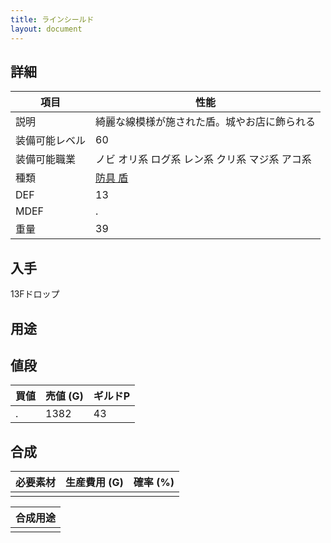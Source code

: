 ```yaml
---
title: ラインシールド
layout: document
---
```

## 詳細


|項目|性能|
|---|---|
|説明|綺麗な線模様が施された盾。城やお店に飾られる|
|装備可能レベル|60|
|装備可能職業|ノビ オリ系 ログ系 レン系 クリ系 マジ系 アコ系|
|種類|[防具 盾](防具(盾))|
|DEF|13|
|MDEF|.|
|重量|39|

## 入手

13Fドロップ

## 用途


## 値段


|買値|売値 (G)|ギルドP|
|---|---|---|
|.|1382|43|

## 合成


|必要素材|生産費用 (G)|確率 (%)|
|---|---|---|
||||


|合成用途|
|---|
||
